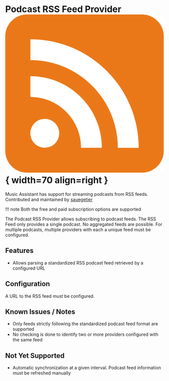 # Podcast RSS Feed Provider ![Preview image](../assets/icons/rss-icon.png){ width=70 align=right }

Music Assistant has support for streaming podcasts from RSS feeds. Contributed and maintained by [sauegetier](https://github.com/saeugetier)

!!! note
    Both the free and paid subscription options are supported

The Podcast RSS Provider allows subscribing to podcast feeds. The RSS Feed only provides a single podcast. No aggregated feeds are possible. For multiple podcasts, multiple providers with each a unique feed must be configured.

## Features

- Allows parsing a standardized RSS podcast feed retrieved by a configured URL

## Configuration

A URL to the RSS feed must be configured.

## Known Issues / Notes

- Only feeds strictly following the standardized podcast feed format are supported
- No checking is done to identify two or more providers configured with the same feed

## Not Yet Supported

- Automatic synchronization at a given interval. Podcast feed information must be refreshed manually
